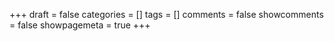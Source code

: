 +++
draft = false
categories = []
tags = []
comments = false
showcomments = false
showpagemeta = true
+++

